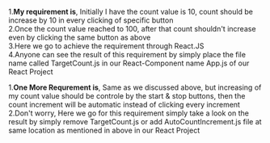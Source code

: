 1.**My requirement is**, Initially I have the count value is 10, count should be increase by 10 in every clicking of specific button  
2.Once the count value reached to 100, after that count shouldn't increase even by clicking the same button as above  
3.Here we go to achieve the requirement through React.JS  
4.Anyone can see the result of this requirement by simply place the file name called TargetCount.js in our React-Component name App.js of our React Project  
  
1.**One More Requrement is**, Same as we discussed above, but increasing of my count value should be controle by the start & stop buttons, then the count increment will be automatic instead of clicking every increment  
2.Don't worry, Here we go for this requirement simply take a look on the result by simply remove TargetCount.js or add AutoCountIncrement.js file at same location as mentioned in above in our React Project  
